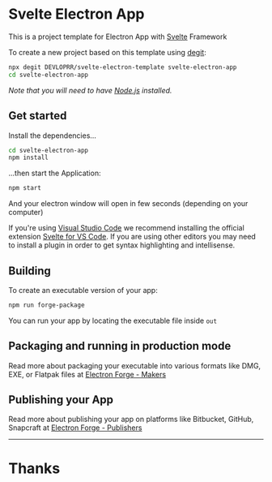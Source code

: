 # Svelte Electron App

This is a project template for Electron App with [Svelte](https://svelte.dev) Framework

To create a new project based on this template using [degit](https://github.com/Rich-Harris/degit):

```bash
npx degit DEVLOPRR/svelte-electron-template svelte-electron-app
cd svelte-electron-app
```

*Note that you will need to have [Node.js](https://nodejs.org) installed.*


## Get started

Install the dependencies...

```bash
cd svelte-electron-app
npm install
```

...then start the Application:

```bash
npm start
```

And your electron window will open in few seconds (depending on your computer)

If you're using [Visual Studio Code](https://code.visualstudio.com/) we recommend installing the official extension [Svelte for VS Code](https://marketplace.visualstudio.com/items?itemName=svelte.svelte-vscode). If you are using other editors you may need to install a plugin in order to get syntax highlighting and intellisense.

## Building

To create an executable version of your app:

```bash
npm run forge-package
```

You can run your app by locating the executable file inside `out`

## Packaging and running in production mode

Read more about packaging your executable into various formats like DMG, EXE, or Flatpak files at [Electron Forge - Makers](https://www.electronforge.io/config/makers)

## Publishing your App

Read more about publishing your app on platforms like Bitbucket, GitHub, Snapcraft at [Electron Forge - Publishers](https://www.electronforge.io/config/publishers)

---

# Thanks
